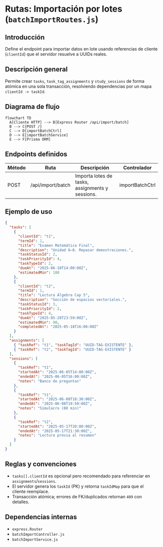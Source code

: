 
# Rutas: Importación por lotes (`batchImportRoutes.js`)

## Introducción

Define el endpoint para importar datos en lote usando referencias de cliente (`clientId`) que el servidor resuelve a UUIDs reales.

## Descripción general

Permite crear `tasks`, `task_tag_assignments` y `study_sessions` de forma atómica en una sola transacción, resolviendo dependencias por un mapa `clientId -> taskId`.

## Diagrama de flujo

```mermaid
flowchart TD
  A[Cliente HTTP] --> B[Express Router /api/import/batch]
  B --> C{POST /}
  C --> D[importBatchCtrl]
  D --> E[importBatchService]
  E --> F[Prisma ORM]
```

## Endpoints definidos

| Método | Ruta              | Descripción                                     | Controlador     |
| ------ | ----------------- | ----------------------------------------------- | --------------- |
| POST   | /api/import/batch | Importa lotes de tasks, assignments y sessions. | importBatchCtrl |

## Ejemplo de uso

```json
{
  "tasks": [
    {
      "clientId": "t1",
      "termId": 1,
      "title": "Examen Matemática Final",
      "description": "Unidad 6–8. Repasar demostraciones.",
      "taskStatusId": 2,
      "taskPriorityId": 4,
      "taskTypeId": 2,
      "dueAt": "2025-06-10T14:00:00Z",
      "estimatedMin": 180
    },
    {
      "clientId": "t2",
      "termId": 1,
      "title": "Lectura Álgebra Cap 5",
      "description": "Sección de espacios vectoriales.",
      "taskStatusId": 3,
      "taskPriorityId": 2,
      "taskTypeId": 4,
      "dueAt": "2025-05-20T23:59:00Z",
      "estimatedMin": 90,
      "completedAt": "2025-05-18T16:00:00Z"
    }
  ],
  "assignments": [
    { "taskRef": "t1", "taskTagId": "UUID-TAG-EXISTENTE" },
    { "taskRef": "t2", "taskTagId": "UUID-TAG-EXISTENTE" }
  ],
  "sessions": [
    {
      "taskRef": "t1",
      "startedAt": "2025-06-05T14:00:00Z",
      "endedAt": "2025-06-05T16:00:00Z",
      "notes": "Banco de preguntas"
    },
    {
      "taskRef": "t1",
      "startedAt": "2025-06-08T18:30:00Z",
      "endedAt": "2025-06-08T19:50:00Z",
      "notes": "Simulacro (80 min)"
    },
    {
      "taskRef": "t2",
      "startedAt": "2025-05-17T20:00:00Z",
      "endedAt": "2025-05-17T21:30:00Z",
      "notes": "Lectura previa al resumen"
    }
  ]
}
```

## Reglas y convenciones

- `tasks[].clientId` es opcional pero recomendado para referenciar en `assignments`/`sessions`.
- El servidor genera los `taskId` (PK) y retorna `taskIdMap` para que el cliente reemplace.
- Transacción atómica; errores de FK/duplicados retornan `409` con detalles.

## Dependencias internas

- `express.Router`
- `batchImportController.js`
- `batchImportService.js`
